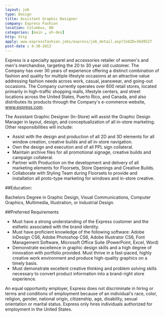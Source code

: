 ```yaml
---
layout: job
type: Design
title: Assistant Graphic Designer
company: Express Fashion
location: Columbus, OH
categories: [main , oh-des]
http: http
apply: www.expressfashion.jobs/express/job_detail.asp?JobID=3649527
post-date : 4-30-2013
---
```


Express is a specialty apparel and accessories retailer of women's and men's merchandise, targeting the 20 to 30 year old customer.  The Company has over 30 years of experience offering a distinct combination of fashion and quality for multiple lifestyle occasions at an attractive value addressing fashion needs across work, casual, jeanswear, and going-out occasions.  The Company currently operates over 600 retail stores, located primarily in high-traffic shopping malls, lifestyle centers, and street locations across the United States, Puerto Rico, and Canada, and also distributes its products through the Company's e-commerce website, www.express.com.

The Assistant Graphic Designer (In-Store) will assist the Graphic Design Manager in layout, design, and conceptualization of all in-store marketing. Other responsibilities will include:

* Assist with the design and production of all 2D and 3D elements for all window creation, creative builds and all in-store navigation.
* Own the design and execution and of all PPL sign collateral.
* Maintain archive files for all promotional signage, creative builds and campaign collateral.
* Partner with Production on the development and delivery of all marketing elements for Floorsets, Store Openings and Creative Builds.
* Collaborate with Styling Team during Floorsets to provide and installation all proto-type marketing for windows and in-store creative.

##Education:

Bachelors Degree in Graphic Design, Visual Communications, Computer Graphics, Multimedia, Illustration, or Industrial Design.

##Preferred Requirements

* Must have a strong understanding of the Express customer and the esthetic associated with the brand identity.
* Must have proficient knowledge of the following software: Adobe InDesign CS6, Adobe Photoshop CS6, Adobe Illustrator CS6, Font Management Software, Microsoft Office Suite (PowerPoint, Excel, Word)
* Demonstrate excellence in graphic design skills and a high degree of innovation with portfolio provided. Must thrive in a fast-paced, highly creative work environment and produce high-quality graphics on a timely basis.
* Must demonstrate excellent creative thinking and problem solving skills necessary to convert product information into a brand-right store experience.

An equal opportunity employer, Express does not discriminate in hiring or terms and conditions of employment because of an individual's race, color, religion, gender, national origin, citizenship, age, disability, sexual orientation or marital status. Express only hires individuals authorized for employment in the United States.